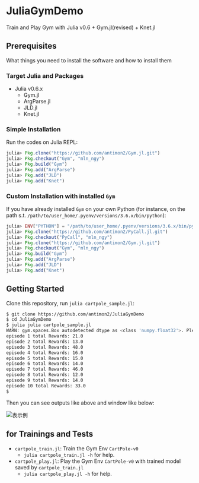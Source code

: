 # JuliaGymDemo
Train and Play Gym with Julia v0.6 + Gym.jl(revised) + Knet.jl

## Prerequisites

What things you need to install the software and how to install them

### Target Julia and Packages 

+ Julia v0.6.x
    + Gym.jl
    + ArgParse.jl
    + JLD.jl
    + Knet.jl

### Simple Installation

Run the codes on Julia REPL:

```julia
julia> Pkg.clone("https://github.com/antimon2/Gym.jl.git")
julia> Pkg.checkout("Gym", "mln_ngy")
julia> Pkg.build("Gym")
julia> Pkg.add("ArgParse")
julia> Pkg.add("JLD")
julia> Pkg.add("Knet")
```

### Custom Installation with installed `Gym`

If you have already installed `Gym` on your own Python (for instance, on the path s.t. `/path/to/user_home/.pyenv/versions/3.6.x/bin/python`):

```julia
julia> ENV["PYTHON"] = "/path/to/user_home/.pyenv/versions/3.6.x/bin/python"
julia> Pkg.clone("https://github.com/antimon2/PyCall.jl.git")
julia> Pkg.checkout("PyCall", "mln_ngy")
julia> Pkg.clone("https://github.com/antimon2/Gym.jl.git")
julia> Pkg.checkout("Gym", "mln_ngy")
julia> Pkg.build("Gym")
julia> Pkg.add("ArgParse")
julia> Pkg.add("JLD")
julia> Pkg.add("Knet")
```

## Getting Started

Clone this repository, run `julia cartpole_sample.jl`:

```bash
$ git clone https://github.com/antimon2/JuliaGymDemo
$ cd JuliaGymDemo
$ julia julia cartpole_sample.jl
WARN: gym.spaces.Box autodetected dtype as <class 'numpy.float32'>. Please provide explicit dtype.
episode 1 total Rewards: 21.0
episode 2 total Rewards: 13.0
episode 3 total Rewards: 48.0
episode 4 total Rewards: 16.0
episode 5 total Rewards: 15.0
episode 6 total Rewards: 14.0
episode 7 total Rewards: 46.0
episode 8 total Rewards: 12.0
episode 9 total Rewards: 14.0
episode 10 total Rewards: 33.0
$ 
```

Then you can see outputs like above and window like below:

![表示例](https://i.imgur.com/tIFDr8R.png)

## for Trainings and Tests

+ `cartpole_train.jl`: Train the Gym Env `CartPole-v0`
    + `julia cartpole_train.jl -h` for help.
+ `cartpole_play.jl`: Play the Gym Env `CartPole-v0` with trained model saved by `cartpole_train.jl`
    + `julia cartpole_play.jl -h` for help.
